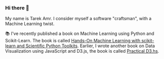 ### Hi there 👋

My name is Tarek Amr. I consider myself a software "craftsman", with a Machine Learning twist.

📚 I've recently published a book on Machine Learning using Python and Scikit-Learn. The book is called [Hands-On Machine Learning with scikit-learn and Scientific Python Toolkits](https://amzn.to/2Kp4UYD). Earlier, I wrote another book on Data Visualization using JavaScript and D3.js, the book is called [Practical D3.hs](https://amzn.to/37CuHW9). 

<!--
**gr33ndata/gr33ndata** is a ✨ _special_ ✨ repository because its `README.md` (this file) appears on your GitHub profile.

Here are some ideas to get you started:

- 🔭 I’m currently working on ...
- 🌱 I’m currently learning ...
- 👯 I’m looking to collaborate on ...
- 🤔 I’m looking for help with ...
- 💬 Ask me about ...
- 📫 How to reach me: ...
- 😄 Pronouns: ...
- ⚡ Fun fact: ...
-->
